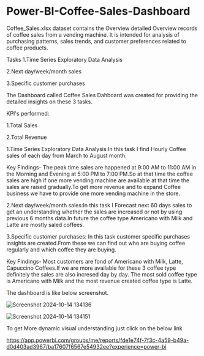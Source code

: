 # Power-BI-Coffee-Sales-Dashboard
Coffee_Sales.xlsx dataset contains the Overview detailed Overview records of coffee sales from a vending machine.
It is intended for analysis of purchasing patterns, sales trends, and customer preferences related to coffee products.

Tasks 
1.Time Series Exploratory Data Analysis

2.Next day/week/month sales

3.Specific customer purchases


The Dashboard called Coffee Sales Dahboard was created  for providing the detailed insights on these 3 tasks.

KPI's performed:

1.Total Sales

2.Total Revenue

1.Time Series Exploratory Data Analysis:In this task I find Hourly Coffee sales of each day from March to August month.

Key Findings- The peak time sales are happened at 9:00 AM to 11:00 AM in the Morning and Evening at 5:00 PM to 7:00 PM.So at that time the coffee sales are high if one more vending machine are available at that time the sales are raised gradually.To get more revenue and to expand Coffee business we have to provide one more vending machine in the store.   

2.Next day/week/month sales:In this task I Forecast next 60 days sales to get an understanding whether the sales are increased or not by using previous 6 months data.In future the coffee type Americano with Milk and Latte are mostly saled coffees.

3.Specific customer purchases: In this task customer specific purchases insights are created.From these we can find out who are buying coffee regularly and which coffee they are buying.

Key Findings- Most customers are fond of Americano with Milk, Latte, Capuccino Coffees.If we are more available for these 3 coffee type definitely the sales are also incresed day by day.
The most sold coffee type is Americano with Milk and the most revenue created coffee type is Latte.

The dashboard is like below screenshot.

![Screenshot 2024-10-14 134136](https://github.com/user-attachments/assets/4982a0a5-33c8-44f1-8f93-72ebf5bec4b1)



![Screenshot 2024-10-14 134151](https://github.com/user-attachments/assets/06a139d9-8b41-48c9-aba4-655cf3313d41)



To get More dynamic visual understanding just click on the below link 

https://app.powerbi.com/groups/me/reports/fde1e74f-7f3c-4a59-b49a-d0d403ad3967/ba17607f6567e54932ee?experience=power-bi
